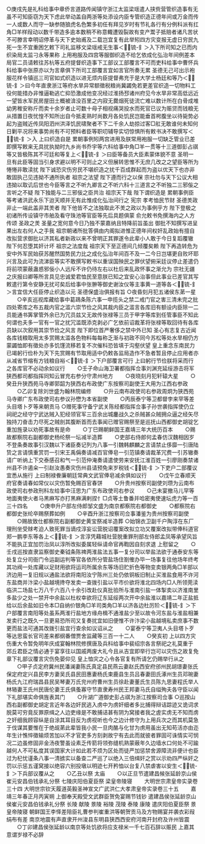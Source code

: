 <!-- { "loadSidebar": true } -->
○庚戌先是礼科给事中章侨言道路传闻镇守浙江太监梁瑶遣人挟赀营管织造事有无虽不可知臣窃为天下虑此举动盖自两浙等处添设内臣专管织造正德年间或万金而传一人或数人而守一缺参随狼虎名色繁多初任有拜见岁时有节礼各行有分例科派有扛角□羊样叚动以数千带造多逾本数稍不称意輙遭毁裂故有变产鬻子抵赔者诸凡苦状不可滕言幸明诏停革与天下史始甫及二载岂宜复有此举矧四方灾变报无虚日穷民九死一生不宜重困乞敕下司礼监移文梁瑶戒无生事＜锍-釒＞入下所司知之已而内织染局太监刁永等果称  上用袍服及四宫等服御织造不给乞依成化弘治年间例差本局官二员请敕往苏杭等五府提督织造事下工部议工部覆言不可而吏科给事中曹怀兵科给事中张原亦以为言章俱下所司工部覆言宜如言官所奏无累  圣德无己可出示袍服花样令镇巡三司官如式织造以进无烦内臣提督弗充于是大学士杨廷和等乃＜锍-釒＞曰今年直隶浙江等府水旱异常额徵税粮尚冀蠲免若更差官织造一切物料工役何能措办非惟逼勒逃亡抑恐激成他变况经过淮扬邳诸州府见今水旱非常高低远近一望皆水军民房屋田土概被渰没百里之内寂无爨烟死徒流亡难以数计所在白骨成堆幼男稚安称斤而卖十余岁者止可数十母子相视痛哭投水而死官已议为赈贷而钱粮无从措置日夜忧惶不知所出自今抵麦熟时尚数月各处饥民岂能垂首枵腹坐以待毙势必起为盗贼近传凤阳泗州洪泽饥民啸聚者不下二千余人劫掠过客□舡无敢谁何未知何日剿平况将来事势尚有不可预料者臣等职叨辅导实切惊惧所有敕书决不敢撰写＜锍-釒＞入  上曰织造自是  累朝事例矧两宫进用及朕常用袍服一切缺乏管业已差即撰写敕来无具扰执拗时九乡尚书乔宇等六科给事中角□羊一贯等十三道御彭占祺等又皆极陈其不可廷和等复上＜锍-釒＞曰臣等备员大臣素蒙体貌不意  圣明一旦有此臣等固当引身求避以明不可则止之义但展转思惟不无庶几改之之望臣等所为惓惓非敢渎扰  陛下诚恐灾伤穷民不堪织造之扰千百成群起而为盗以优天下也亦非敢固执己见违拗不通所执者  祖宗之法望  陛下遵而行之以保  宗社勿与天下公议大相违拗以取讥后世也今臣等言之不听九卿言之不听六科十三道言之不听独二三邪侫之言听之不疑  陛下独能与二三邪佞之臣共治  祖宗天下哉  陛下谓织造是  累朝事例臣等考诸洪武永乐下迨天顺并无有此惟成化弘治间行之  宪宗  孝考恤民节财  圣德羙政非止一端此盖非其羙者  陛下他皆不之法独取此不羙之政以为事例乎方  陛下登极之初诸所传设镇守市舶及看守珠池等官臣等先后具题俱蒙  俞允敕书免撰海内之人方传颂  圣政之羙  圣量之宽何意今日乃独不蒙嘉纳且特降前旨虽出  御批不知撰写进呈果出左右何人之手我  祖宗朝诸所批答俱由内阁拟进惟正德年间权奸乱政始有擅自改拟营求御批以济其私者新政以来不曾明正其罪遂令此辈小人敢于今日复蹈覆辙  陛下何忍堕其奸计坏  祖宗之法度哉  祖宗天下至正德间几倾覆矣赖  陛下再造转危为安中外军民始获苏醒然国势民力比之成化弘治年间百不及一二今日岂堪更自败坏耶兴言及此可为流涕臣等实不敢撰写敕书以重误国殃民之罪伏望俯采廷议停止差遣仍将前项蒙蔽蛊惑邪佞小人远斥不许仍待左右以杜后来乱政怀事之渐允为  宗社无疆之庆报曰卿等所言具见忠诚爱君恤民至意朕已知之宜安心治事但此事业已差官其写敕遣行第令安静无扰可矣后给事中张翀等御史谢汝仪等主事黄一道等各＜锍-釒＞言宜信大任臣停止织造以元  圣德保盛治俱报有旨
○夜昏刻月犯五诸侯东苐一星
　　○辛亥巡视库藏给事中葛鴊条陈六事一申揽头之禁二戒门官之害三清未完之批四处寄库之布五裁内官之滥六崇节俭之风其裁内臣之滥言各库旧有额设内臣除一二员能通书筭掌管外余已为冗员兹又无故传张禄等三员于甲字等库到任管事臣不知此何谓也夫多一官有一官之扰冗滥既添克剥必广乞依前诏裁革将张禄等取回待有各库员缺以次叙用其崇节俭之风言  陛下即位首严奢侈之禁中外已知  圣心有志复古近闻各库钱粮取用太多赏赐太滥各色物料每每称乏渐与初政不同今苏松等处水旱相仍方蒙蠲恤即有徵处亦多饥馑流移若复不次催科恐皆填于沟壑伏望  皇上重念东南民力已竭躬行俭朴为天下先赏赐有节取用适中仍敕各监局造作不急者暂且停止应用者亦从减省节缩有方钱粮自裕＜锍-釒＞下户部覆言可行  上曰躬行节俭朕将采而行之各库官不必动余如议行
　　○壬子命山海卫署都指挥佥事刘渊充延绥游击将军狭西都司都指挥同知云冒充右参分守肃州地方
　　○夜晓刻月犯轩辕大星
　　○癸丑升狭西苑马寺卿郭韶为狭西右布政使广东按察司副使王大用为江西右参政
　　○乙卯复除刘世盛为翰林院编修
　　○升云南布政使司右参政周炯为狭西苑马寺卿广东布政使司右参议孙懋为本省副使
　　○丙辰泰宁等卫都督孛来罕等差头目塔卜歹等来朝贡马
○赠死事守备宁武关陈经都指挥佥事子孙世袭指挥使仍立祠祀之经守宁武达贼入犯经领官军三百余出城鏖战久之杀贼甚众贼拥众逼之经矢尽独持刀奋击力尽死之贼剖其腹断首而去事闻已赠官赐祭至是巡抚山西都御史胡锭乞重加旌录以劝死事故有是命
　　○丁巳赐朝鲜国王嘉靖三年大统历百本
　　○赐故都察院右副都御史杨纶祭一坛减半造葬
　　○吏部右侍郎何孟春仿汉魏相因岁不登条奏故事引汉魏以下诸臣奏记列为八事一引魏韩麒麟之言请禁止侈靡一引唐陆贽之言请慎重赏罚一引宋王禹偁奏请减百官俸皂一引范镇奏请裁革冗费一引苏辙奏请广听纳上下交泰感召和气一引范仲淹奏请遣使劳来安抚江淮百姓一引廖刚奏禁诸州县不许遏籴一引赵汝愚奏灾伤州县请预免来岁税钱＜锍-釒＞下吏户二部覆议宜悉从施行  上曰制禄餋廉朝廷常典文武官俸皂减余俱如议行
　　○戊午立春顺天府官奏请春如常仪以灾伤暂免赐百官春饼
　　○升贵州按察司副使刘瓒为云南布政使司右参政刑科左给事中汪思为广东布政使司右参议
　　○己未宴撤马儿罕等地面夷使火者马黑麻写亦打黑麻满剌捏忄□贞等土鲁番并哈密夷使速坛虎力等一百三十四名
　　○庚申升户部左侍郎邹文盛为南京都察院右都御史
　　○都察院右都御史张纶卒赐祭葬如例
　　○辛酉升浙江按察司佥事潘鉴为贵州按察司副使
　　○赐故致仕都察院右副都御史黄宝祭减半造葬
○始锦衣卫副千户陶淳在东厂理刑坐受赇考迫人致死罪当谪戍淳妄讼营脱诏覆案改拟立功又覆案改拟带俸科道官郑一鹏李东等各上＜锍-釒＞言淳凭藉城社营脱重罪刑部左侍郎孟凤等承望风旨不能执正宜加罚治凤以淳所改拟委属轻纵请命官再鞫因自刻求退  上慰留之
　　○壬戌巡按直隶监察御史秦钺条陈禆两淮盐法五事一复分司以举盐法欲于通泰安东等处复立分司衙门令运副运判等官各依所分管盐场住劄傕办毕一场事复往他场年终考其功阀一处库藏以足财用欲将运司所属余东等场旧贮折色等物变卖银两角□羊部以济边用一复旧规以通盐法欲将南阳汝宁陈州三处仍依铜板旧制止买淮盐食用不许河东盐商并汴梁小盐越境搀夺发卖一查拨引盐以平市价欲将淮北四场内□人所领莞渎临洪二场盐七万八千六百八十余引改赴仪真批验所与淮南引盐一体掣卖以济淮南里多盐少之处一禁开中余盐以杜权幸欲将辽东延绥两次开中余盐淮以嘉靖二年正盐抵给以后余盐如旧令本□自纳价银角□羊司类角□羊以济各边杜厉阶＜锍-釒＞下户部覆言南阳等处虽系两淮行盐地方缘舟楫不通淮盐少至以故令河东盐与淮盐相兼发卖行之既久一旦更易恐所司又复奏扰宜如旧便惟不许汴梁小盐越境私卖庶事不数更而盐法可通其改拨引盐宜行查余如议诏从之
　　○宴泰宁等卫夷人头目塔卜歹等达思蛮长官司差来都纲番僧贾舍监藏等三百一十二人
　　○癸亥初  上以四方灾伤重大令暂免明年庆成宴翰林院修撰唐及兵科给事中裴绍宗各言祭祀之礼莫重于  郊丘君臣之情必通于宴享往以国戚两废大礼今且从吉宜即举行岂可以灾伤之故复免章下礼部议覆言灾伤免晏仰见  皇上恤灾之心令各官复有所请乞仍赐举行从之
　　○甲子贞定府冀州民潘澜妻陈氏真定县民燕云妻赵氏西安府邠州民胡璟妻张氏保定府定兴县民李方妻吴氏县民田惠妻杨氏束鹿县生员吕春妻田氏涿州生员邓琬妻杨氏九江府瑞昌县民吴琴妻万氏兖州府曹州生员徐赴妻董氏生员陈九思妻程氏举人林辂妻王氏州民唐伦妻王氏俱蚤寡守节直隶寿州民王邦妻马氏自缢殉夫各守臣以闻下礼部堪实命俱旌表其门
　　○升湖广道御史彭占祺为浙江按察司佥事
○巡按山西右副都御史胡定言近年各边奸民逃入虏中为虏奸细者多比捕得辩诘踪迹又诡词求脱莫可穷竟反罪原缉之人边吏缘是不敢捕诘甚有阴为窝接者我之虗实虏无不知而虏之奸细我顾容纵是自涂其耳目反为虏视听也今之边计修守为上用兵次之而其机莫急于伐谋其要惟在于绝觇苐此辈皆我小民一旦肉酪与化甘为虏用虽出无知苟活亦由迩年生计憔悴徵输烦苦加以不才官吏多方刻剥故宁有去此而就彼者罪固可诛情实可悯况二边虽修固非金汤夜警虽设素乏传箭将领弥缝机熟蒙蔽年久边墙水口何处不可踰越何人不可私度其误国家大计如此若不烦为区处而徒严加惩禁舍源障流非便计也臣过为杞忧谨条八事一清掳实以备查二严巡了以绝入三倍缉奸之赏以示劝四严纵奸之罚以示惩五谨窝接以绝容六别投墩以明迹七开矜恤以台复八禁虐害以安生＜锍-釒＞下兵部议覆从之
　　○乙丑以祭  太庙
　　○以正旦节遣建昌候张延龄京山侯崔元安昌伯钱承礼分祭  七陵庆阳伯夏臣祭  梁皇帝陵寝
　　大明世宗肃皇帝实录卷三十四
大明世宗钦天履道英毅圣神宣文广武洪仁大孝肃皇帝实录卷三十五
　　嘉靖三年春正月丙寅朔  上御奉天殿受文武群臣贺免宴赐节钱钞  遣建昌侯张延龄京山侯崔元安昌伯钱承礼分祭  长陵  献陵  景陵  裕陵  茂陵  泰陵  康陵  遣庆阳伯夏臣祭  景皇帝陵寝  朝鲜国王李怿差陪臣礼曹参判崔重洪等朝贺贡马及方物赐宴并袭衣彩叚绢布有差  南京地震有声直隶开州浚县东明县狭西西安府河南开封府及许州皆震
　　○丁卯建昌侯张延龄以南京等处饥欲将应支禄米一千七百石辞以赈民  上嘉其意谓岁禄不必辞
